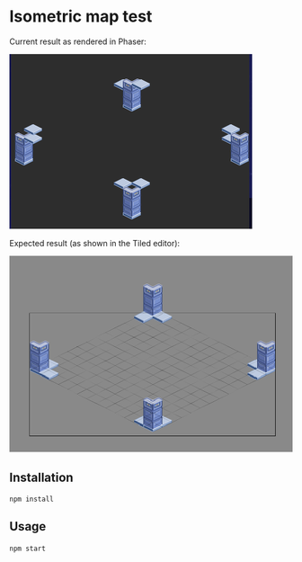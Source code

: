 # Isometric map test

Current result as rendered in Phaser:

![Actual](actual.png)

Expected result (as shown in the Tiled editor):

![Expected](expected.png)

## Installation

```
npm install
```

## Usage

```
npm start
```
